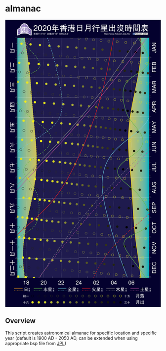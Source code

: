 # almanac
![Screenshot](almanac_2020.jpg)

## **Overview**
This script creates astronomical almanac for specific location and specific year (default is 1900 AD - 2050 AD, can be extended when using appropriate bsp file from [JPL](https://ssd.jpl.nasa.gov/planets/eph_export.html))


